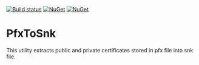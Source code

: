 [![Build status](https://ci.appveyor.com/api/projects/status/nnf7h1fnvyp7eb1j/branch/master?svg=true)](https://ci.appveyor.com/project/ENikS/pfxtosnk/branch/master)
[![NuGet](https://img.shields.io/nuget/dt/PfxToSnk.svg)](https://www.nuget.org/packages/PfxToSnk)
[![NuGet](https://img.shields.io/nuget/v/PfxToSnk.svg)](https://www.nuget.org/packages/PfxToSnk)


# PfxToSnk

This utility extracts public and private certificates stored in pfx file into snk file.
